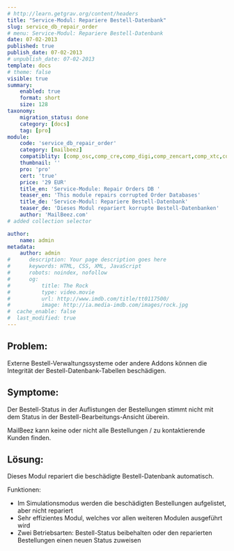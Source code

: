 ```yaml
---
# http://learn.getgrav.org/content/headers
title: "Service-Modul: Repariere Bestell-Datenbank"
slug: service_db_repair_order
# menu: Service-Modul: Repariere Bestell-Datenbank
date: 07-02-2013
published: true
publish_date: 07-02-2013
# unpublish_date: 07-02-2013
template: docs
# theme: false
visible: true
summary:
    enabled: true
    format: short
    size: 128
taxonomy:
    migration_status: done
    category: [docs]
    tag: [pro]
module:
    code: 'service_db_repair_order'
    category: [mailbeez]
    compatiblity: [comp_osc,comp_cre,comp_digi,comp_zencart,comp_xtc,comp_xtcm2,comp_gambio]
    thumbnail: ''
    pro: 'pro'
    cert: 'true'
    price: '29 EUR'
    title_en: 'Service-Module: Repair Orders DB '
    teaser_en: 'This module repairs corrupted Order Databases'
    title_de: 'Service-Modul: Repariere Bestell-Datenbank'
    teaser_de: 'Dieses Modul repariert korrupte Bestell-Datenbanken'
    author: 'MailBeez.com'
# added collection selector

author:
    name: admin
metadata:
    author: admin
#      description: Your page description goes here
#      keywords: HTML, CSS, XML, JavaScript
#      robots: noindex, nofollow
#      og:
#          title: The Rock
#          type: video.movie
#          url: http://www.imdb.com/title/tt0117500/
#          image: http://ia.media-imdb.com/images/rock.jpg
#  cache_enable: false
#  last_modified: true
---
```


## Problem:

Externe Bestell-Verwaltungssysteme oder andere Addons können die Integrität der Bestell-Datenbank-Tabellen beschädigen.

## Symptome:

Der Bestell-Status in der Auflistungen der Bestellungen stimmt nicht mit dem Status in der Bestell-Bearbeitungs-Ansicht überein.

MailBeez kann keine oder nicht alle Bestellungen / zu kontaktierende Kunden finden.

## Lösung:

Dieses Modul repariert die beschädigte Bestell-Datenbank automatisch.

Funktionen:

- Im Simulationsmodus werden die beschädigten Bestellungen aufgelistet, aber nicht repariert
- Sehr effizientes Modul, welches vor allen weiteren Modulen ausgeführt wird
- Zwei Betriebsarten: Bestell-Status beibehalten oder den reparierten Bestellungen einen neuen Status zuweisen
